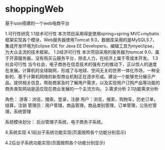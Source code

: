 # shoppingWeb
基于ssm搭建的一个web电商平台

1.可行性研究
1.1技术可行性
	本次项目采用得是使用spring+spring MVC+mybatis框架实现各个模块，Web服务器使用Tomcat 9.0，数据库采用的是MySQL5.7，集成开发环境为Eclipse IDE for Java EE Developers，编辑工具为myeclipse，为大众主流的技术框架。
1.2经济可行性
	本次项目采用的服务器为tomcat 9.0，属于开源服务器，没有购买云服务平台，除去人力，在经济上属于零成本开发。
1.3社会可行性
	当今社会，电子商务在信息技术的强有力的推动下，正以惊人的速度在发展。计算机的全球联网，形成了与地球、空间无关的世界一体化市场，一种全新的、基于计算机网络的新型商业机制正在逐步形成。建设一个能够充分展示产品，提供相关信息，帮助商家及时了解用户需求，以及实现用户订购产品等功能的商务类型网站是适应现在商业发展的一个主流方向。
2.需求分析
2.1功能需求分析

角色：
游客：浏览，搜索，登录，注册
用户：浏览，搜索，购物车，历史订单，结算，注销
管理员：用户管理，商品管理，商品类别管理，订单管理，公告栏管理，系统管理


系统模块划分：
后台管理子系统，电子商务子系统。

4.系统实现
4.1前台子系统功能实现(页面按照各个功能分别显示)

















4.2后台子系统功能实现(页面按照各个功能分别显示)












